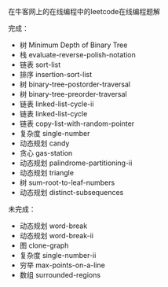 在牛客网上的在线编程中的leetcode在线编程题解

完成：
* 树 Minimum Depth of Binary Tree
* 栈 evaluate-reverse-polish-notation
* 链表 sort-list
* 排序 insertion-sort-list
* 树 binary-tree-postorder-traversal
* 树 binary-tree-preorder-traversal
* 链表 linked-list-cycle-ii
* 链表 linked-list-cycle
* 链表 copy-list-with-random-pointer
* 复杂度 single-number
* 动态规划 candy
* 贪心 gas-station
* 动态规划 palindrome-partitioning-ii
* 动态规划 triangle
* 树 sum-root-to-leaf-numbers
* 动态规划 distinct-subsequences

未完成：
* 动态规划 word-break
* 动态规划 word-break-ii
* 图 clone-graph
* 复杂度 single-number-ii
* 穷举 max-points-on-a-line
* 数组 surrounded-regions
